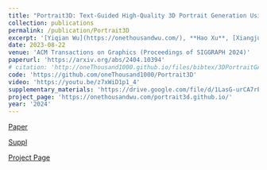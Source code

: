 ```yaml
---
title: "Portrait3D: Text-Guided High-Quality 3D Portrait Generation Using Pyramid Representation and GANs Prior"
collection: publications
permalink: /publication/Portrait3D
excerpt: '[Yiqian Wu](https://onethousandwu.com/), **Hao Xu**, [Xiangjun Tang](https://yuyujunjun.github.io/), Xien Chen, Siyu Tang, Zhebin Zhang, Chen Li, [Xiaogang Jin*](http://www.cad.zju.edu.cn/home/jin)'
date: 2023-08-22
venue: 'ACM Transactions on Graphics (Proceedings of SIGGRAPH 2024)'
paperurl: 'https://arxiv.org/abs/2404.10394'
# citation: 'http://oneThousand1000.github.io/files/bibtex/3DPortraitGAN.html'
code: 'https://github.com/oneThousand1000/Portrait3D'
video: 'https://youtu.be/z7xWiD1p1_4'
supplementary_materials: 'https://drive.google.com/file/d/1LasG-urCA7rEoITHofBwEk0CloXM0DwX/view?usp=sharing'
project_page: 'https://onethousandwu.com/portrait3d.github.io/'
year: '2024'
---
```

[Paper](https://arxiv.org/abs/2404.10394) 

[Suppl](https://drive.google.com/file/d/1LasG-urCA7rEoITHofBwEk0CloXM0DwX/view?usp=sharing) 

[Project Page](https://onethousandwu.com/portrait3d.github.io/)